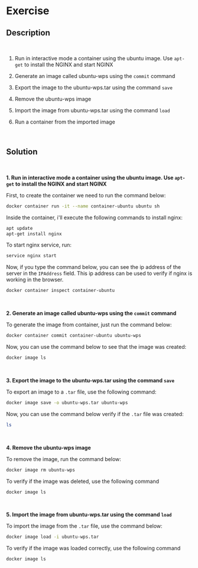 # Exercise

## Description

<br/>

1. Run in interactive mode a container using the ubuntu image. Use `apt-get` to install the NGINX and start NGINX

2. Generate an image called ubuntu-wps using the `commit` command

3. Export the image to the ubuntu-wps.tar using the command `save`

4. Remove the ubuntu-wps image

5. Import the image from ubuntu-wps.tar using the command `load`

6. Run a container from the imported image

<br/>

## Solution

<br/>

**1\. Run in interactive mode a container using the ubuntu image. Use `apt-get` to install the NGINX and start NGINX**


First, to create the container we need to run the command below:

```zsh
docker container run -it --name container-ubuntu ubuntu sh
```

Inside the container, i'll execute the following commands to install nginx:

```zsh
apt update
apt-get install nginx
```

To start nginx service, run:

```zsh
service nginx start
```

Now, if you type the command below, you can see the ip address of the server in the `IPAddress` field. This ip address can be used to verify if nginx is working in the browser.

```zsh
docker container inspect container-ubuntu
```

<br/>

**2. Generate an image called ubuntu-wps using the `commit` command**

To generate the image from container, just run the command below:

```zsh
docker container commit container-ubuntu ubuntu-wps
```

Now, you can use the command below to see that the image was created:

```zsh
docker image ls
```

<br/>

**3. Export the image to the ubuntu-wps.tar using the command `save`**

To export an image to a `.tar` file, use the following command:

```zsh
docker image save -o ubuntu-wps.tar ubuntu-wps
```

Now, you can use the command below verify if the `.tar` file was created:

```zsh
ls
```

<br/>

**4. Remove the ubuntu-wps image**

To remove the image, run the command below:

```zsh
docker image rm ubuntu-wps
```

To verify if the image was deleted, use the following command

```zsh
docker image ls
```

<br/>

**5. Import the image from ubuntu-wps.tar using the command `load`**

To import the image from the `.tar` file, use the command below:

```zsh
docker image load -i ubuntu-wps.tar
```

To verify if the image was loaded correctly, use the following command

```zsh
docker image ls
```